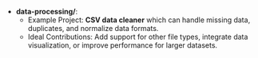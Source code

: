 - **data-processing/**:
  - Example Project: **CSV data cleaner** which can handle missing data, duplicates, and normalize data formats.
  - Ideal Contributions: Add support for other file types, integrate data visualization, or improve performance for larger datasets.
